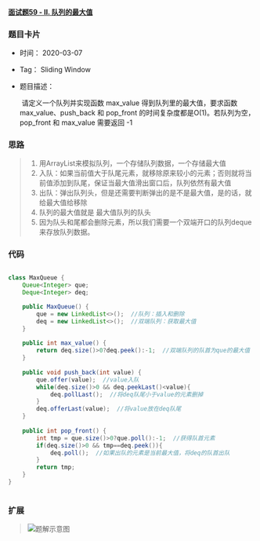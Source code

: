 #### [面试题59 - II. 队列的最大值](https://leetcode-cn.com/problems/dui-lie-de-zui-da-zhi-lcof/)



### 题目卡片 

- 时间： 2020-03-07

- Tag：   Sliding Window

- 题目描述：

  ​		请定义一个队列并实现函数 max_value 得到队列里的最大值，要求函数max_value、push_back 和 pop_front 的时间复杂度都是O(1)。若队列为空，pop_front 和 max_value 需要返回 -1

  


### 思路

>1. 用ArrayList来模拟队列，一个存储队列数据，一个存储最大值
>2. 入队：如果当前值大于队尾元素，就移除原来较小的元素；否则就将当前值添加到队尾，保证当最大值滑出窗口后，队列依然有最大值
>3. 出队：弹出队列头，但是还需要判断弹出的是不是最大值，是的话，就给最大值给移除
>4. 队列的最大值就是 最大值队列的队头
>5. 因为队头和尾都会删除元素，所以我们需要一个双端开口的队列deque来存放队列数据。

### 代码

```java

class MaxQueue {
    Queue<Integer> que;
    Deque<Integer> deq;

    public MaxQueue() {
        que = new LinkedList<>();  //队列：插入和删除
        deq = new LinkedList<>();  //双端队列：获取最大值
    }
    
    public int max_value() {
        return deq.size()>0?deq.peek():-1;  //双端队列的队首为que的最大值
    }
    
    public void push_back(int value) {
        que.offer(value);  //value入队
        while(deq.size()>0 && deq.peekLast()<value){
            deq.pollLast();  //将deq队尾小于value的元素删掉
        }
        deq.offerLast(value);  //将value放在deq队尾
    }
    
    public int pop_front() {
        int tmp = que.size()>0?que.poll():-1;  //获得队首元素
        if(deq.size()>0 && tmp==deq.peek()){
            deq.poll();  //如果出队的元素是当前最大值，将deq的队首出队
        }
        return tmp;
    }
}



```



### 扩展

> ![题解示意图](https://github.com/Nick17t/LC-DailyQuestion/blob/master/picture/0307%E9%98%9F%E5%88%97.gif)

